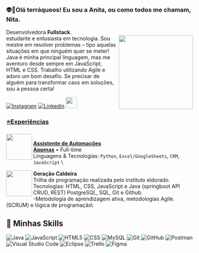 


### 👽👾Olá terráqueos! Eu sou a Anita, ou como todos me chamam, Nita.
  
Desenvolvedora <strong>Fullstack</strong>.<br>
estudante e entusiasta em tecnologia.
<img src="https://github.com/user-attachments/assets/86e8b2e6-8bfe-4ef0-9c83-fa5392cfff40" min-width="200px" max-width="200px" width="200px" align="right">
Sou mestre em resolver problemas – tipo aquelas situações em que ninguém quer se meter! 
Java é minha principal linguagem, mas me aventuro desde sempre em JavaScript, HTML e CSS.
Trabalho utilizando Agile e adoro um bom desafio. Se precisar de alguém para transformar caos em soluções, sou a pessoa certa!


<p align="left"> 


[![Instagram](https://img.shields.io/badge/Instagram-E4405F?style=for-the-badge&logo=instagram&logoColor=white)](https://www.instagram.com/anitaeverywhere_/)
[![Linkedin](https://img.shields.io/badge/LinkedIn-0077B5?style=for-the-badge&logo=linkedin&logoColor=white)](https://www.linkedin.com/in/anitasampaio-dev-fullstack/)
<a href="mailto:julia.anitasampaio@gmail.com">
<img src="https://media.tenor.com/kXp0f-dmTXAAAAAi/%E6%94%B6%E5%88%B0-%E5%B7%A5%E4%BD%9C.gif" width="30px" />


</p>
<p align="left"> 
  
### ⭐Experiências

<img src="https://github.com/user-attachments/assets/705b9c43-5299-4b06-95b3-7d555a1a4dfe" align="left" width="70px" min-width="70px" max-width="70px">\
**Assistente de Automações** \
[**Appmax**](https://appmax.com.br//) • Full-time \
Linguagens & Tecnologias: `Python`, `Excel/GoogleSheets`, `CRM`, `JavaScript` \
</p>

<p align="left"> 

<img src="https://github.com/user-attachments/assets/bd322093-828f-49de-b213-e7275deeb289" align="left" width="70px" min-width="70px" max-width="70px">

**Geração Caldeira** \
Trilha de programação realizada pelo instituto eldorado. \
Tecnologias: HTML, CSS, JavaScript e Java (springboot API CRUD, REST) PostgreSQL, SQL, Git e Github. \
-Metodologia de aprendizagem ativa,  metodologias Agile. (SCRUM) e lógica de programação\\
       
  

</p>


## 🚀 Minhas Skills


![Java](https://img.shields.io/badge/-Java-333333?style=flat&logo=Java&logoColor=007396)
![JavaScript](https://img.shields.io/badge/-JavaScript-333333?style=flat&logo=javascript)
![HTML5](https://img.shields.io/badge/-HTML5-333333?style=flat&logo=HTML5)
![CSS](https://img.shields.io/badge/-CSS-333333?style=flat&logo=CSS3&logoColor=1572B6)
![MySQL](https://img.shields.io/badge/-MySQL-333333?style=flat&logo=mysql)
![Git](https://img.shields.io/badge/-Git-333333?style=flat&logo=git)
![GitHub](https://img.shields.io/badge/-GitHub-333333?style=flat&logo=github)
![Postman](https://img.shields.io/badge/-Postman-333333?style=flat&logo=postman)
![Visual Studio Code](https://img.shields.io/badge/-Visual%20Studio%20Code-333333?style=flat&logo=visual-studio-code&logoColor=007ACC)
![Eclipse](https://img.shields.io/badge/-Eclipse-333333?style=flat&logo=eclipse-ide&logoColor=2C2255)
![Trello](https://img.shields.io/badge/-Trello-333333?style=flat&logo=trello&logoColor=007ACC)
![Figma](https://img.shields.io/badge/-Figma-333333?style=flat&logo=figma&logoColor=007ACC)

</p>


